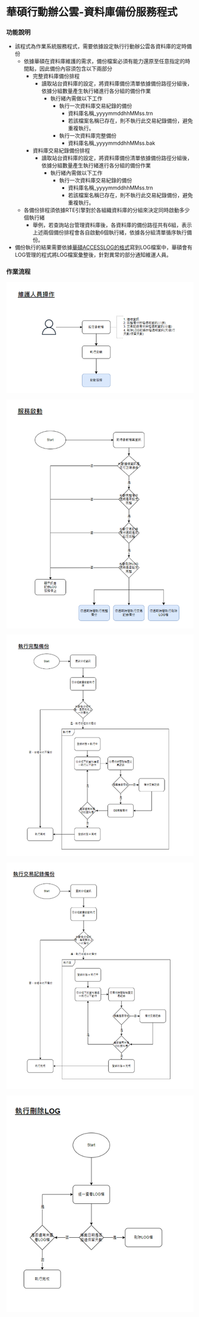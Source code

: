# 華碩行動辦公雲-資料庫備份服務程式

### <div id="require">功能說明</div>
* 該程式為作業系統服務程式，需要依據設定執行行動辦公雲各資料庫的定時備份
    * 依據華碩在資料庫維護的需求，備份檔案必須有能力還原至任意指定的時間點，因此備份內容須包含以下兩部分
        * 完整資料庫備份排程
            * 讀取站台資料庫的設定，將資料庫備份清單依據備份路徑分組後，依據分組數量產生執行緒進行各分組的備份作業
                * 執行緒內需做以下工作
                    * 執行一次資料庫交易紀錄的備份
                        * 資料庫名稱_yyyymmddhhMMss.trn
                        * 若該檔案名稱已存在，則不執行此交易紀錄備份，避免重複執行。
                    * 執行一次資料庫完整備份
                        * 資料庫名稱_yyyymmddhhMMss.bak
        * 資料庫交易紀錄備份排程
            * 讀取站台資料庫的設定，將資料庫備份清單依據備份路徑分組後，依據分組數量產生執行緒進行各分組的備份作業
                * 執行緒內需做以下工作
                    * 執行一次資料庫交易紀錄的備份
                        * 資料庫名稱_yyyymmddhhMMss.trn
                        * 若該檔案名稱已存在，則不執行此交易紀錄備份，避免重複執行。
    * 各備份排程須依據RTE引擎對於各組織資料庫的分組來決定同時啟動多少個執行緒
        * 舉例，若查詢站台管理資料庫後，各資料庫的備份路徑共有6組，表示上述兩個備份排程會各自啟動6個執行緒，依據各分組清單循序執行備份。
* 備份執行的結果需要依據[華碩ACCESSLOG的格式](../../../../asus/RTE/README?id=accesslog)寫到LOG檔案中，華碩會有LOG管理的程式將LOG檔案彙整後，針對異常的部分通知維運人員。
### <div id="flow">作業流程</div>

![DBBackup_before]

![DBBackup_ServiceStart]

![DBBackup_Database]

![DBBackup_DatabaseLog]

![DBBackup_DeleteLog]

[資料庫備份服務-啟動服務]:attachment/資料庫備份服務-啟動服務.png "資料庫備份服務-啟動服務"
[資料庫備份服務-完整備份排程]:attachment/資料庫備份服務-完整備份排程.png "資料庫備份服務-完整備份排程"
[資料庫備份服務-交易紀錄檔備份排程]:attachment/資料庫備份服務-交易紀錄檔備份排程.png "資料庫備份服務-交易紀錄檔備份排程"
[DBBackup_before]:attachment/DBBackup_before.png "資料庫備份服務-維護人員設定"
[DBBackup_ServiceStart]:attachment/DBBackup_ServiceStart.png "資料庫備份服務-服務啟動"
[DBBackup_Database]:attachment/DBBackup_Database.png "資料庫備份服務-完整備份排程"
[DBBackup_DatabaseLog]:attachment/DBBackup_DatabaseLog.png "資料庫備份服務-交易紀錄檔備份排程"
[DBBackup_DeleteLog]:attachment/DBBackup_DeleteLog.png "資料庫備份服務-刪除log排程"